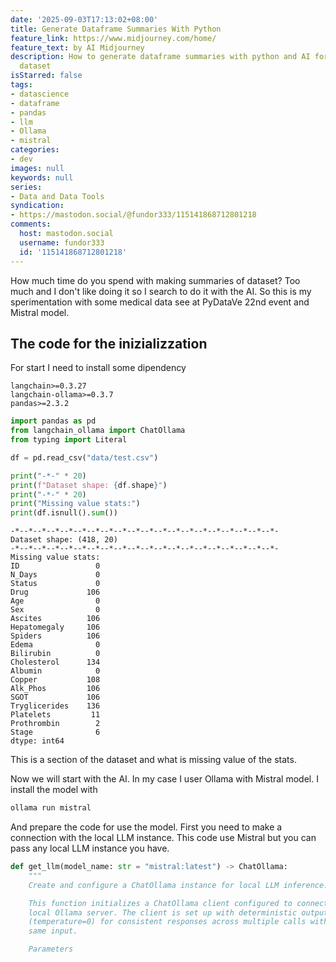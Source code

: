 ```yaml
---
date: '2025-09-03T17:13:02+08:00'
title: Generate Dataframe Summaries With Python
feature_link: https://www.midjourney.com/home/
feature_text: by AI Midjourney
description: How to generate dataframe summaries with python and AI for a type of
  dataset
isStarred: false
tags:
- datascience
- dataframe
- pandas
- llm
- Ollama
- mistral
categories:
- dev
images: null
keywords: null
series:
- Data and Data Tools
syndication:
- https://mastodon.social/@fundor333/115141868712801218
comments:
  host: mastodon.social
  username: fundor333
  id: '115141868712801218'
---
```


How much time do you spend with making summaries of dataset? Too much and I don't like doing it so I search to do it with the AI. So this is my sperimentation with some medical data see at PyDataVe 22nd event and Mistral model.

## The code for the inizializzation

For start I need to install some dipendency

~~~ text
langchain>=0.3.27
langchain-ollama>=0.3.7
pandas>=2.3.2
~~~


```python
import pandas as pd
from langchain_ollama import ChatOllama
from typing import Literal

df = pd.read_csv("data/test.csv")

print("-*-" * 20)
print(f"Dataset shape: {df.shape}")
print("-*-" * 20)
print("Missing value stats:")
print(df.isnull().sum())
```

    -*--*--*--*--*--*--*--*--*--*--*--*--*--*--*--*--*--*--*--*-
    Dataset shape: (418, 20)
    -*--*--*--*--*--*--*--*--*--*--*--*--*--*--*--*--*--*--*--*-
    Missing value stats:
    ID                 0
    N_Days             0
    Status             0
    Drug             106
    Age                0
    Sex                0
    Ascites          106
    Hepatomegaly     106
    Spiders          106
    Edema              0
    Bilirubin          0
    Cholesterol      134
    Albumin            0
    Copper           108
    Alk_Phos         106
    SGOT             106
    Tryglicerides    136
    Platelets         11
    Prothrombin        2
    Stage              6
    dtype: int64


This is a section of the dataset and what is missing value of the stats.

Now we will start with the AI. In my case I user Ollama with Mistral model.
I install the model with

~~~ bash
ollama run mistral
~~~

And prepare the code for use the model. First you need to make a connection with the local LLM instance. This code use Mistral but you can pass any local LLM instance you have.



```python
def get_llm(model_name: str = "mistral:latest") -> ChatOllama:
    """
    Create and configure a ChatOllama instance for local LLM inference.

    This function initializes a ChatOllama client configured to connect to a
    local Ollama server. The client is set up with deterministic output
    (temperature=0) for consistent responses across multiple calls with the
    same input.

    Parameters
